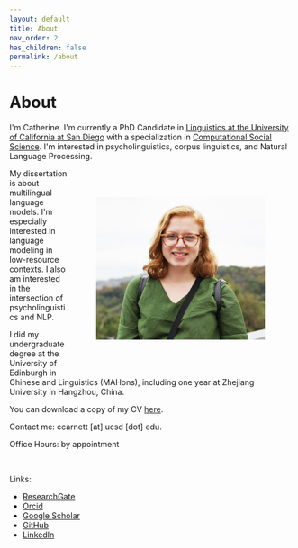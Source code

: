 ```yaml
---
layout: default
title: About
nav_order: 2
has_children: false
permalink: /about
---
```


# About

I'm Catherine. I'm currently a PhD Candidate in [Linguistics at the University of California at San Diego](https://linguistics.ucsd.edu/) with a specialization in [Computational Social Science](https://css.ucsd.edu/). I'm interested in psycholinguistics, corpus linguistics, and Natural Language Processing.

<img src="/assets/images/headshot.jpg" ALIGN="right" width="300" HSPACE="50" VSPACE="50" />

My dissertation is about multilingual language models. I'm especially interested in language modeling in low-resource contexts. I also am interested in the intersection of psycholinguistics and NLP.

I did my undergraduate degree at the University of Edinburgh in Chinese and Linguistics (MAHons), including one year at Zhejiang University in Hangzhou, China. 

You can download a copy of my CV [here](https://catherinearnett.github.io/cv). 

Contact me: ccarnett [at] ucsd [dot] edu.

Office Hours: by appointment

<br clear="right"/>

Links:
- [ResearchGate](https://www.researchgate.net/profile/Catherine_Arnett) 
- [Orcid](https://orcid.org/0000-0003-0448-5415)
- [Google Scholar](https://scholar.google.com/citations?user=bLS_8RAAAAAJ&hl=en) 
- [GitHub](https://github.com/catherinearnett)
- [LinkedIn](https://www.linkedin.com/in/catherine-arnett96/)


